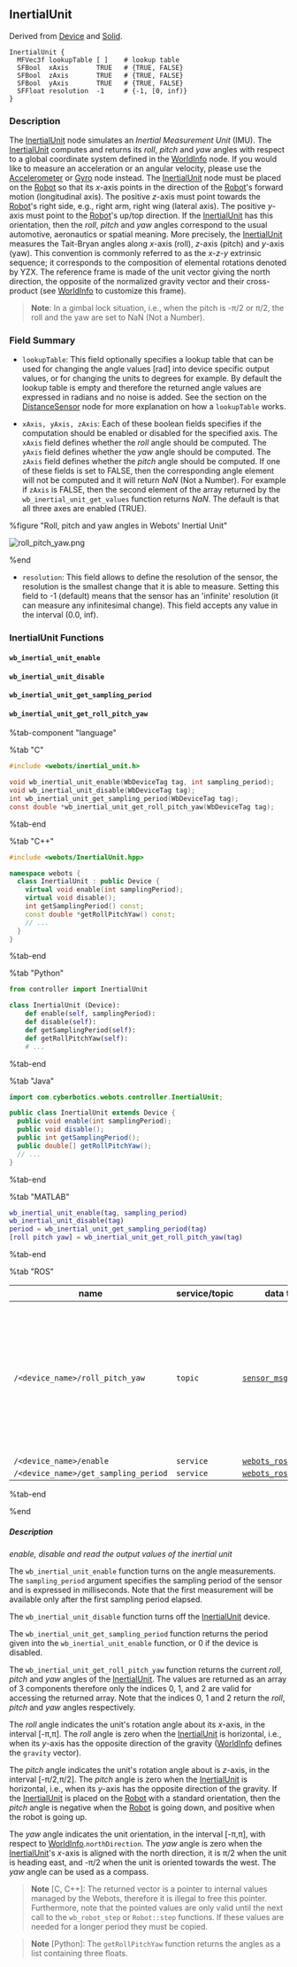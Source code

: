 ## InertialUnit

Derived from [Device](device.md) and [Solid](solid.md).

```
InertialUnit {
  MFVec3f lookupTable [ ]    # lookup table
  SFBool  xAxis       TRUE   # {TRUE, FALSE}
  SFBool  zAxis       TRUE   # {TRUE, FALSE}
  SFBool  yAxis       TRUE   # {TRUE, FALSE}
  SFFloat resolution  -1     # {-1, [0, inf)}
}
```

### Description

The [InertialUnit](#inertialunit) node simulates an *Inertial Measurement Unit* (IMU).
The [InertialUnit](#inertialunit) computes and returns its *roll*, *pitch* and *yaw* angles with respect to a global coordinate system defined in the [WorldInfo](worldinfo.md) node.
If you would like to measure an acceleration or an angular velocity, please use the [Accelerometer](accelerometer.md) or [Gyro](gyro.md) node instead.
The [InertialUnit](#inertialunit) node must be placed on the [Robot](robot.md) so that its *x*-axis points in the direction of the [Robot](robot.md)'s forward motion (longitudinal axis).
The positive *z*-axis must point towards the [Robot](robot.md)'s right side, e.g., right arm, right wing (lateral axis).
The positive *y*-axis must point to the [Robot](robot.md)'s up/top direction.
If the [InertialUnit](#inertialunit) has this orientation, then the *roll*, *pitch* and *yaw* angles correspond to the usual automotive, aeronautics or spatial meaning.
More precisely, the [InertialUnit](#inertialunit) measures the Tait-Bryan angles along *x*-axis (roll), *z*-axis (pitch) and *y*-axis (yaw).
This convention is commonly referred to as the *x-z-y* extrinsic sequence; it corresponds to the composition of elemental rotations denoted by YZX.
The reference frame is made of the unit vector giving the north direction, the opposite of the normalized gravity vector and their cross-product (see [WorldInfo](worldinfo.md) to customize this frame).

> **Note**: In a gimbal lock situation, i.e., when the pitch is -&pi;/2 or &pi;/2, the roll and the yaw are set to NaN (Not a Number).

### Field Summary

- `lookupTable`: This field optionally specifies a lookup table that can be used for changing the angle values [rad] into device specific output values, or for changing the units to degrees for example.
By default the lookup table is empty and therefore the returned angle values are expressed in radians and no noise is added.
See the section on the [DistanceSensor](distancesensor.md#lookup-table) node for more explanation on how a `lookupTable` works.

- `xAxis, yAxis, zAxis`: Each of these boolean fields specifies if the computation should be enabled or disabled for the specified axis.
The `xAxis` field defines whether the *roll* angle should be computed.
The `yAxis` field defines whether the *yaw* angle should be computed.
The `zAxis` field defines whether the *pitch* angle should be computed.
If one of these fields is set to FALSE, then the corresponding angle element will not be computed and it will return *NaN* (Not a Number).
For example if `zAxis` is FALSE, then the second element of the array returned by the `wb_inertial_unit_get_values` function returns *NaN*.
The default is that all three axes are enabled (TRUE).

%figure "Roll, pitch and yaw angles in Webots' Inertial Unit"

![roll_pitch_yaw.png](images/roll_pitch_yaw.png)

%end

- `resolution`: This field allows to define the resolution of the sensor, the resolution is the smallest change that it is able to measure.
Setting this field to -1 (default) means that the sensor has an 'infinite' resolution (it can measure any infinitesimal change).
This field accepts any value in the interval (0.0, inf).

### InertialUnit Functions

#### `wb_inertial_unit_enable`
#### `wb_inertial_unit_disable`
#### `wb_inertial_unit_get_sampling_period`
#### `wb_inertial_unit_get_roll_pitch_yaw`

%tab-component "language"

%tab "C"

```c
#include <webots/inertial_unit.h>

void wb_inertial_unit_enable(WbDeviceTag tag, int sampling_period);
void wb_inertial_unit_disable(WbDeviceTag tag);
int wb_inertial_unit_get_sampling_period(WbDeviceTag tag);
const double *wb_inertial_unit_get_roll_pitch_yaw(WbDeviceTag tag);
```

%tab-end

%tab "C++"

```cpp
#include <webots/InertialUnit.hpp>

namespace webots {
  class InertialUnit : public Device {
    virtual void enable(int samplingPeriod);
    virtual void disable();
    int getSamplingPeriod() const;
    const double *getRollPitchYaw() const;
    // ...
  }
}
```

%tab-end

%tab "Python"

```python
from controller import InertialUnit

class InertialUnit (Device):
    def enable(self, samplingPeriod):
    def disable(self):
    def getSamplingPeriod(self):
    def getRollPitchYaw(self):
    # ...
```

%tab-end

%tab "Java"

```java
import com.cyberbotics.webots.controller.InertialUnit;

public class InertialUnit extends Device {
  public void enable(int samplingPeriod);
  public void disable();
  public int getSamplingPeriod();
  public double[] getRollPitchYaw();
  // ...
}
```

%tab-end

%tab "MATLAB"

```MATLAB
wb_inertial_unit_enable(tag, sampling_period)
wb_inertial_unit_disable(tag)
period = wb_inertial_unit_get_sampling_period(tag)
[roll pitch yaw] = wb_inertial_unit_get_roll_pitch_yaw(tag)
```

%tab-end

%tab "ROS"

| name | service/topic | data type | data type definition |
| --- | --- | --- | --- |
| `/<device_name>/roll_pitch_yaw` | `topic` | [`sensor_msgs::Imu`](http://docs.ros.org/api/sensor_msgs/html/msg/Imu.html) | [`Header`](http://docs.ros.org/api/std_msgs/html/msg/Header.html) `header`<br/>[`geometry_msgs/Quaternion`](http://docs.ros.org/api/geometry_msgs/html/msg/Quaternion.html) `orientation`<br/>`float64[9] orientation_covariance`<br/>[`geometry_msgs/Vector3`](http://docs.ros.org/api/geometry_msgs/html/msg/Vector3.html) `angular_velocity`<br/>`float64[9] angular_velocity_covariance`<br/>[`geometry_msgs/Vector3`](http://docs.ros.org/api/geometry_msgs/html/msg/Vector3.html) `linear_acceleration`<br/>`float64[9] linear_acceleration_covariance`<br/><br/>Note: only the orientation is filled in |
| `/<device_name>/enable` | `service` | [`webots_ros::set_int`](ros-api.md#common-services) | |
| `/<device_name>/get_sampling_period` | `service` | [`webots_ros::get_int`](ros-api.md#common-services) | |

%tab-end

%end

##### Description

*enable, disable and read the output values of the inertial unit*

The `wb_inertial_unit_enable` function turns on the angle measurements.
The `sampling_period` argument specifies the sampling period of the sensor and is expressed in milliseconds.
Note that the first measurement will be available only after the first sampling period elapsed.

The `wb_inertial_unit_disable` function turns off the [InertialUnit](#inertialunit) device.

The `wb_inertial_unit_get_sampling_period` function returns the period given into the `wb_inertial_unit_enable` function, or 0 if the device is disabled.

The `wb_inertial_unit_get_roll_pitch_yaw` function returns the current *roll*, *pitch* and *yaw* angles of the [InertialUnit](#inertialunit).
The values are returned as an array of 3 components therefore only the indices 0, 1, and 2 are valid for accessing the returned array.
Note that the indices 0, 1 and 2 return the *roll*, *pitch* and *yaw* angles respectively.

The *roll* angle indicates the unit's rotation angle about its *x*-axis, in the interval [-&pi;,&pi;].
The *roll* angle is zero when the [InertialUnit](#inertialunit) is horizontal, i.e., when its *y*-axis has the opposite direction of the gravity ([WorldInfo](worldinfo.md) defines the `gravity` vector).

The *pitch* angle indicates the unit's rotation angle about is *z*-axis, in the interval [-&pi;/2,&pi;/2].
The *pitch* angle is zero when the [InertialUnit](#inertialunit) is horizontal, i.e., when its *y*-axis has the opposite direction of the gravity.
If the [InertialUnit](#inertialunit) is placed on the [Robot](robot.md) with a standard orientation, then the *pitch* angle is negative when the [Robot](robot.md) is going down, and positive when the robot is going up.

The *yaw* angle indicates the unit orientation, in the interval [-&pi;,&pi;], with respect to [WorldInfo](worldinfo.md).`northDirection`.
The *yaw* angle is zero when the [InertialUnit](#inertialunit)'s *x*-axis is aligned with the north direction, it is &pi;/2 when the unit is heading east, and -&pi;/2 when the unit is oriented towards the west.
The *yaw* angle can be used as a compass.

> **Note** [C, C++]: The returned vector is a pointer to internal values managed by the Webots, therefore it is illegal to free this pointer.
Furthermore, note that the pointed values are only valid until the next call to the `wb_robot_step` or `Robot::step` functions.
If these values are needed for a longer period they must be copied.

<!-- -->

> **Note** [Python]: The `getRollPitchYaw` function returns the angles as a list containing three floats.
